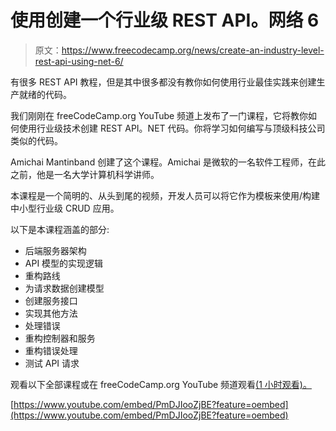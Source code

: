 # 使用创建一个行业级 REST API。网络 6

> 原文：<https://www.freecodecamp.org/news/create-an-industry-level-rest-api-using-net-6/>

有很多 REST API 教程，但是其中很多都没有教你如何使用行业最佳实践来创建生产就绪的代码。

我们刚刚在 freeCodeCamp.org YouTube 频道上发布了一门课程，它将教你如何使用行业级技术创建 REST API。NET 代码。你将学习如何编写与顶级科技公司类似的代码。

Amichai Mantinband 创建了这个课程。Amichai 是微软的一名软件工程师，在此之前，他是一名大学计算机科学讲师。

本课程是一个简明的、从头到尾的视频，开发人员可以将它作为模板来使用/构建中小型行业级 CRUD 应用。

以下是本课程涵盖的部分:

*   后端服务器架构
*   API 模型的实现逻辑
*   重构路线
*   为请求数据创建模型
*   创建服务接口
*   实现其他方法
*   处理错误
*   重构控制器和服务
*   重构错误处理
*   测试 API 请求

观看以下全部课程或在 freeCodeCamp.org YouTube 频道观看[(1 小时观看)。](https://youtu.be/PmDJIooZjBE)

[https://www.youtube.com/embed/PmDJIooZjBE?feature=oembed](https://www.youtube.com/embed/PmDJIooZjBE?feature=oembed)